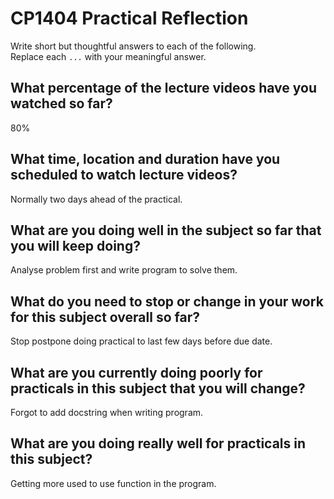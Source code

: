# CP1404 Practical Reflection

Write short but thoughtful answers to each of the following.  
Replace each `...` with your meaningful answer.

## What percentage of the lecture videos have you watched so far?

80%

## What time, location and duration have you scheduled to watch lecture videos?

Normally two days ahead of the practical.

## What are you doing well in the subject so far that you will keep doing?

Analyse problem first and write program to solve them.

## What do you need to stop or change in your work for this subject overall so far?

Stop postpone doing practical to last few days before due date.

## What are you currently doing poorly for practicals in this subject that you will change?

Forgot to add docstring when writing program.

## What are you doing really well for practicals in this subject?

Getting more used to use function in the program.
